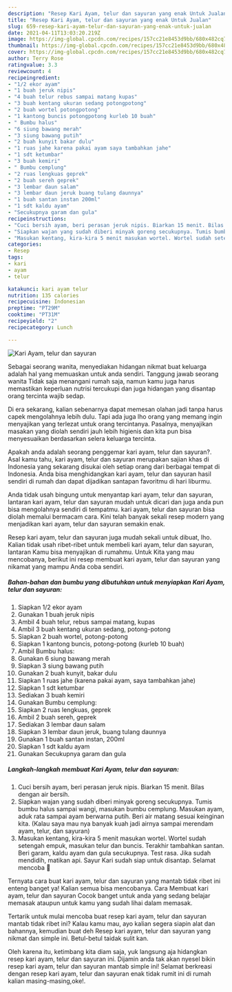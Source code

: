 ```yaml
---
description: "Resep Kari Ayam, telur dan sayuran yang enak Untuk Jualan"
title: "Resep Kari Ayam, telur dan sayuran yang enak Untuk Jualan"
slug: 659-resep-kari-ayam-telur-dan-sayuran-yang-enak-untuk-jualan
date: 2021-04-11T13:03:20.219Z
image: https://img-global.cpcdn.com/recipes/157cc21e8453d9bb/680x482cq70/kari-ayam-telur-dan-sayuran-foto-resep-utama.jpg
thumbnail: https://img-global.cpcdn.com/recipes/157cc21e8453d9bb/680x482cq70/kari-ayam-telur-dan-sayuran-foto-resep-utama.jpg
cover: https://img-global.cpcdn.com/recipes/157cc21e8453d9bb/680x482cq70/kari-ayam-telur-dan-sayuran-foto-resep-utama.jpg
author: Terry Rose
ratingvalue: 3.3
reviewcount: 4
recipeingredient:
- "1/2 ekor ayam"
- "1 buah jeruk nipis"
- "4 buah telur rebus sampai matang kupas"
- "3 buah kentang ukuran sedang potongpotong"
- "2 buah wortel potongpotong"
- "1 kantong buncis potongpotong kurleb 10 buah"
- " Bumbu halus"
- "6 siung bawang merah"
- "3 siung bawang putih"
- "2 buah kunyit bakar dulu"
- "1 ruas jahe karena pakai ayam saya tambahkan jahe"
- "1 sdt ketumbar"
- "3 buah kemiri"
- " Bumbu cemplung"
- "2 ruas lengkuas geprek"
- "2 buah sereh geprek"
- "3 lembar daun salam"
- "3 lembar daun jeruk buang tulang daunnya"
- "1 buah santan instan 200ml"
- "1 sdt kaldu ayam"
- "Secukupnya garam dan gula"
recipeinstructions:
- "Cuci bersih ayam, beri perasan jeruk nipis. Biarkan 15 menit. Bilas dengan air bersih."
- "Siapkan wajan yang sudah diberi minyak goreng secukupnya. Tumis bumbu halus sampai wangi, masukan bumbu cemplung. Masukan ayam, aduk rata sampai ayam berwarna putih. Beri air matang sesuai keinginan kita. (Kalau saya mau nya banyak kuah jadi airnya sampai merendam ayam, telur, dan sayuran)"
- "Masukan kentang, kira-kira 5 menit masukan wortel. Wortel sudah setengah empuk, masukan telur dan buncis. Terakhir tambahkan santan. Beri garam, kaldu ayam dan gula secukupnya. Test rasa. Jika sudah mendidih, matikan api. Sayur Kari sudah siap untuk disantap. Selamat mencoba 🙏"
categories:
- Resep
tags:
- kari
- ayam
- telur

katakunci: kari ayam telur 
nutrition: 135 calories
recipecuisine: Indonesian
preptime: "PT29M"
cooktime: "PT31M"
recipeyield: "2"
recipecategory: Lunch

---
```



![Kari Ayam, telur dan sayuran](https://img-global.cpcdn.com/recipes/157cc21e8453d9bb/680x482cq70/kari-ayam-telur-dan-sayuran-foto-resep-utama.jpg)

Sebagai seorang wanita, menyediakan hidangan nikmat buat keluarga adalah hal yang memuaskan untuk anda sendiri. Tanggung jawab seorang  wanita Tidak saja menangani rumah saja, namun kamu juga harus memastikan keperluan nutrisi tercukupi dan juga hidangan yang disantap orang tercinta wajib sedap.

Di era  sekarang, kalian sebenarnya dapat memesan olahan jadi tanpa harus capek mengolahnya lebih dulu. Tapi ada juga lho orang yang memang ingin menyajikan yang terlezat untuk orang tercintanya. Pasalnya, menyajikan masakan yang diolah sendiri jauh lebih higienis dan kita pun bisa menyesuaikan berdasarkan selera keluarga tercinta. 



Apakah anda adalah seorang penggemar kari ayam, telur dan sayuran?. Asal kamu tahu, kari ayam, telur dan sayuran merupakan sajian khas di Indonesia yang sekarang disukai oleh setiap orang dari berbagai tempat di Indonesia. Anda bisa menghidangkan kari ayam, telur dan sayuran hasil sendiri di rumah dan dapat dijadikan santapan favoritmu di hari liburmu.

Anda tidak usah bingung untuk menyantap kari ayam, telur dan sayuran, lantaran kari ayam, telur dan sayuran mudah untuk dicari dan juga anda pun bisa mengolahnya sendiri di tempatmu. kari ayam, telur dan sayuran bisa diolah memalui bermacam cara. Kini telah banyak sekali resep modern yang menjadikan kari ayam, telur dan sayuran semakin enak.

Resep kari ayam, telur dan sayuran juga mudah sekali untuk dibuat, lho. Kalian tidak usah ribet-ribet untuk membeli kari ayam, telur dan sayuran, lantaran Kamu bisa menyajikan di rumahmu. Untuk Kita yang mau mencobanya, berikut ini resep membuat kari ayam, telur dan sayuran yang nikamat yang mampu Anda coba sendiri.

<!--inarticleads1-->

##### Bahan-bahan dan bumbu yang dibutuhkan untuk menyiapkan Kari Ayam, telur dan sayuran:

1. Siapkan 1/2 ekor ayam
1. Gunakan 1 buah jeruk nipis
1. Ambil 4 buah telur, rebus sampai matang, kupas
1. Ambil 3 buah kentang ukuran sedang, potong-potong
1. Siapkan 2 buah wortel, potong-potong
1. Siapkan 1 kantong buncis, potong-potong (kurleb 10 buah)
1. Ambil  Bumbu halus:
1. Gunakan 6 siung bawang merah
1. Siapkan 3 siung bawang putih
1. Gunakan 2 buah kunyit, bakar dulu
1. Siapkan 1 ruas jahe (karena pakai ayam, saya tambahkan jahe)
1. Siapkan 1 sdt ketumbar
1. Sediakan 3 buah kemiri
1. Gunakan  Bumbu cemplung:
1. Siapkan 2 ruas lengkuas, geprek
1. Ambil 2 buah sereh, geprek
1. Sediakan 3 lembar daun salam
1. Siapkan 3 lembar daun jeruk, buang tulang daunnya
1. Gunakan 1 buah santan instan, 200ml
1. Siapkan 1 sdt kaldu ayam
1. Gunakan Secukupnya garam dan gula




<!--inarticleads2-->

##### Langkah-langkah membuat Kari Ayam, telur dan sayuran:

1. Cuci bersih ayam, beri perasan jeruk nipis. Biarkan 15 menit. Bilas dengan air bersih.
1. Siapkan wajan yang sudah diberi minyak goreng secukupnya. Tumis bumbu halus sampai wangi, masukan bumbu cemplung. Masukan ayam, aduk rata sampai ayam berwarna putih. Beri air matang sesuai keinginan kita. (Kalau saya mau nya banyak kuah jadi airnya sampai merendam ayam, telur, dan sayuran)
1. Masukan kentang, kira-kira 5 menit masukan wortel. Wortel sudah setengah empuk, masukan telur dan buncis. Terakhir tambahkan santan. Beri garam, kaldu ayam dan gula secukupnya. Test rasa. Jika sudah mendidih, matikan api. Sayur Kari sudah siap untuk disantap. Selamat mencoba 🙏




Ternyata cara buat kari ayam, telur dan sayuran yang mantab tidak ribet ini enteng banget ya! Kalian semua bisa mencobanya. Cara Membuat kari ayam, telur dan sayuran Cocok banget untuk anda yang sedang belajar memasak ataupun untuk kamu yang sudah lihai dalam memasak.

Tertarik untuk mulai mencoba buat resep kari ayam, telur dan sayuran mantab tidak ribet ini? Kalau kamu mau, ayo kalian segera siapin alat dan bahannya, kemudian buat deh Resep kari ayam, telur dan sayuran yang nikmat dan simple ini. Betul-betul taidak sulit kan. 

Oleh karena itu, ketimbang kita diam saja, yuk langsung aja hidangkan resep kari ayam, telur dan sayuran ini. Dijamin anda tak akan nyesel bikin resep kari ayam, telur dan sayuran mantab simple ini! Selamat berkreasi dengan resep kari ayam, telur dan sayuran enak tidak rumit ini di rumah kalian masing-masing,oke!.

